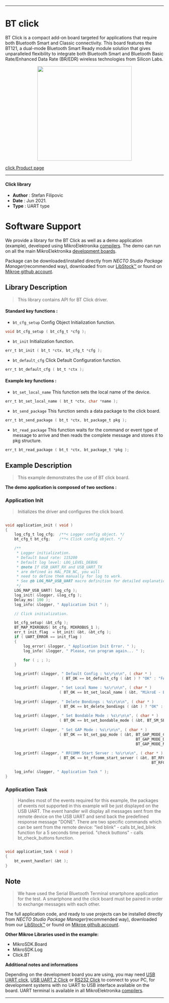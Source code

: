 
---
# BT click

BT Click is a compact add-on board targeted for applications that require both Bluetooth Smart and Classic connectivity. This board features the BT121, a dual-mode Bluetooth Smart Ready module solution that gives unparalleled flexibility to integrate both Bluetooth Smart and Bluetooth Basic Rate/Enhanced Data Rate (BR/EDR) wireless technologies from Silicon Labs.

<p align="center">
  <img src="https://download.mikroe.com/images/click_for_ide/bt_click.png" height=300px>
</p>

[click Product page](https://www.mikroe.com/bt-click)

---


#### Click library

- **Author**        : Stefan Filipovic
- **Date**          : Jun 2021.
- **Type**          : UART type


# Software Support

We provide a library for the BT Click
as well as a demo application (example), developed using MikroElektronika
[compilers](https://www.mikroe.com/necto-studio).
The demo can run on all the main MikroElektronika [development boards](https://www.mikroe.com/development-boards).

Package can be downloaded/installed directly from *NECTO Studio Package Manager*(recommended way), downloaded from our [LibStock&trade;](https://libstock.mikroe.com) or found on [Mikroe github account](https://github.com/MikroElektronika/mikrosdk_click_v2/tree/master/clicks).

## Library Description

> This library contains API for BT Click driver.

#### Standard key functions :

- `bt_cfg_setup` Config Object Initialization function.
```c
void bt_cfg_setup ( bt_cfg_t *cfg );
```

- `bt_init` Initialization function.
```c
err_t bt_init ( bt_t *ctx, bt_cfg_t *cfg );
```

- `bt_default_cfg` Click Default Configuration function.
```c
err_t bt_default_cfg ( bt_t *ctx );
```

#### Example key functions :

- `bt_set_local_name` This function sets the local name of the device.
```c
err_t bt_set_local_name ( bt_t *ctx, char *name );
```

- `bt_send_package` This function sends a data package to the click board.
```c
err_t bt_send_package ( bt_t *ctx, bt_package_t pkg );
```

- `bt_read_package` This function waits for the command or event type of message to arrive and then reads the complete message and stores it to pkg structure.
```c
err_t bt_read_package ( bt_t *ctx, bt_package_t *pkg );
```

## Example Description

> This example demonstrates the use of BT click board.

**The demo application is composed of two sections :**

### Application Init

> Initializes the driver and configures the click board.

```c

void application_init ( void )
{
    log_cfg_t log_cfg;  /**< Logger config object. */
    bt_cfg_t bt_cfg;    /**< Click config object. */

    /** 
     * Logger initialization.
     * Default baud rate: 115200
     * Default log level: LOG_LEVEL_DEBUG
     * @note If USB_UART_RX and USB_UART_TX 
     * are defined as HAL_PIN_NC, you will 
     * need to define them manually for log to work. 
     * See @b LOG_MAP_USB_UART macro definition for detailed explanation.
     */
    LOG_MAP_USB_UART( log_cfg );
    log_init( &logger, &log_cfg );
    Delay_ms( 100 );
    log_info( &logger, " Application Init " );

    // Click initialization.

    bt_cfg_setup( &bt_cfg );
    BT_MAP_MIKROBUS( bt_cfg, MIKROBUS_1 );
    err_t init_flag  = bt_init( &bt, &bt_cfg );
    if ( UART_ERROR == init_flag ) 
    {
        log_error( &logger, " Application Init Error. " );
        log_info( &logger, " Please, run program again... " );

        for ( ; ; );
    }

    log_printf( &logger, " Default Config : %s\r\n\n", ( char * )
                         ( BT_OK == bt_default_cfg ( &bt ) ? "OK" : "FAIL" ) );

    log_printf( &logger, " Set Local Name : %s\r\n\n", ( char * )
                        ( BT_OK == bt_set_local_name ( &bt, "MikroE - BT click" ) ? "OK" : "FAIL" ) );
    
    log_printf( &logger, " Delete Bondings : %s\r\n\n", ( char * )
                        ( BT_OK == bt_delete_bondings ( &bt ) ? "OK" : "FAIL" ) );
    
    log_printf( &logger, " Set Bondable Mode : %s\r\n\n", ( char * )
                        ( BT_OK == bt_set_bondable_mode ( &bt, BT_SM_SET_BONDABLE_ALLOWED ) ? "OK" : "FAIL" ) );
    
    log_printf( &logger, " Set GAP Mode : %s\r\n\n", ( char * )
                        ( BT_OK == bt_set_gap_mode ( &bt, BT_GAP_MODE_CONNECTABLE, 
                                                          BT_GAP_MODE_DISCOVERABLE, 
                                                          BT_GAP_MODE_NOT_LIMITED ) ? "OK" : "FAIL" ) );
    
    log_printf( &logger, " RFCOMM Start Server : %s\r\n\n", ( char * )
                        ( BT_OK == bt_rfcomm_start_server ( &bt, BT_RFCOMM_SERVER_DEF_SDP_ID, 
                                                                 BT_RFCOMM_SERVER_DEF_STREAM_DEST ) ? "OK" : "FAIL" ) );

    log_info( &logger, " Application Task " );
}

```

### Application Task

> Handles most of the events required for this example, the packages of events not 
> supported in this example will be just displayed on the USB UART.
> The event handler will display all messages sent from the remote device on the USB UART and 
> send back the predefined response message "DONE".
> There are two specific commands which can be sent from the remote device:
> "led blink" - calls bt_led_blink function for a 5 seconds time period.
> "check buttons" - calls bt_check_buttons function.

```c

void application_task ( void )
{
    bt_event_handler( &bt );
}

```

## Note

> We have used the Serial Bluetooth Terminal smartphone application for the test. 
> A smartphone and the click board must be paired in order to exchange messages with each other.

The full application code, and ready to use projects can be installed directly from *NECTO Studio Package Manager*(recommended way), downloaded from our [LibStock&trade;](https://libstock.mikroe.com) or found on [Mikroe github account](https://github.com/MikroElektronika/mikrosdk_click_v2/tree/master/clicks).

**Other Mikroe Libraries used in the example:**

- MikroSDK.Board
- MikroSDK.Log
- Click.BT

**Additional notes and informations**

Depending on the development board you are using, you may need
[USB UART click](https://www.mikroe.com/usb-uart-click),
[USB UART 2 Click](https://www.mikroe.com/usb-uart-2-click) or
[RS232 Click](https://www.mikroe.com/rs232-click) to connect to your PC, for
development systems with no UART to USB interface available on the board. UART
terminal is available in all MikroElektronika
[compilers](https://shop.mikroe.com/compilers).

---
